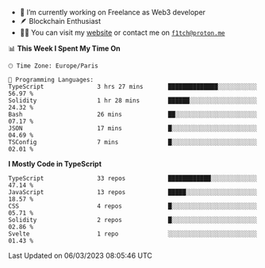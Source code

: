 - 🔭 I’m currently working on Freelance as Web3 developer
- 🪶 Blockchain Enthusiast
- 👨‍💻 You can visit my [website](https://f1tch.xyz) or contact me on [`f1tch@proton.me`](mailto:f1tch@proton.me)

<!--START_SECTION:waka-->
📊 **This Week I Spent My Time On** 

```text
🕑︎ Time Zone: Europe/Paris

💬 Programming Languages: 
TypeScript               3 hrs 27 mins       ██████████████░░░░░░░░░░░   56.97 % 
Solidity                 1 hr 28 mins        ██████░░░░░░░░░░░░░░░░░░░   24.32 % 
Bash                     26 mins             ██░░░░░░░░░░░░░░░░░░░░░░░   07.17 % 
JSON                     17 mins             █░░░░░░░░░░░░░░░░░░░░░░░░   04.69 % 
TSConfig                 7 mins              █░░░░░░░░░░░░░░░░░░░░░░░░   02.01 % 
```

**I Mostly Code in TypeScript** 

```text
TypeScript               33 repos            ████████████░░░░░░░░░░░░░   47.14 % 
JavaScript               13 repos            █████░░░░░░░░░░░░░░░░░░░░   18.57 % 
CSS                      4 repos             █░░░░░░░░░░░░░░░░░░░░░░░░   05.71 % 
Solidity                 2 repos             █░░░░░░░░░░░░░░░░░░░░░░░░   02.86 % 
Svelte                   1 repo              ░░░░░░░░░░░░░░░░░░░░░░░░░   01.43 % 
```




 Last Updated on 06/03/2023 08:05:46 UTC
<!--END_SECTION:waka-->
